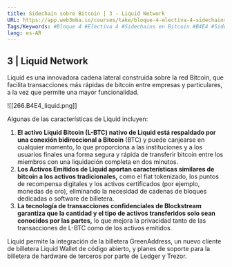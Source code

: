 ```yaml
---
title: Sidechain sobre Bitcoin | 3 - Liquid Network
URL: https://app.web3mba.io/courses/take/bloque-4-electiva-4-sidechains-en-bitcoin/texts/38901444-02-sidechain-sobre-bitcoin-3-liquid-network
Tags/Keywords: #Bloque 4 #Electiva 4 #Sidechains en Bitcoin #B4E4 #Sidechains #Liquid Network #Liquid
lang: es-AR
---
```

## 3 | Liquid Network
Liquid es una innovadora cadena lateral construida sobre la red Bitcoin, que facilita transacciones más rápidas de bitcoin entre empresas y particulares, a la vez que permite una mayor funcionalidad.

![[266.B4E4_liquid.png]]

Algunas de las características de Liquid incluyen:
1. **El activo Liquid Bitcoin (L-BTC) nativo de Liquid está respaldado por una conexión bidireccional a Bitcoin** (BTC) y puede canjearse en cualquier momento, lo que proporciona a las instituciones y a los usuarios finales una forma segura y rápida de transferir bitcoin entre los miembros con una liquidación completa en dos minutos.
2. **Los Activos Emitidos de Liquid aportan características similares de bitcoin a los activos tradicionales,** como el fiat tokenizado, los puntos de recompensa digitales y los activos certificados (por ejemplo, monedas de oro), eliminando la necesidad de cadenas de bloques dedicadas o software de billetera.
3. **La tecnología de transacciones confidenciales de Blockstream garantiza que la cantidad y el tipo de activos transferidos solo sean conocidos por las partes,** lo que mejora la privacidad tanto de las transacciones de L-BTC como de los activos emitidos.

Liquid permite la integración de la billetera GreenAddress, un nuevo cliente de billetera Liquid Wallet de código abierto, y planes de soporte para la billetera de hardware de terceros por parte de Ledger y Trezor.